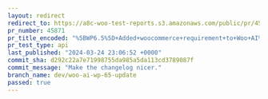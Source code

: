 ```yaml
---
layout: redirect
redirect_to: https://a8c-woo-test-reports.s3.amazonaws.com/public/pr/45871/api/index.html
pr_number: 45871
pr_title_encoded: "%5BWP6.5%5D+Added+woocommerce+requirement+to+Woo+AI%27s+header."
pr_test_type: api
last_published: "2024-03-24 23:06:52 +0000"
commit_sha: d292c22a7e71998755da985a5da113cd3789087f
commit_message: "Make the changelog nicer."
branch_name: dev/woo-ai-wp-65-update
passed: true
---
```

